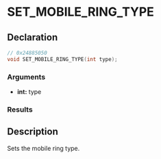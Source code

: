 # SET_MOBILE_RING_TYPE

## Declaration
```cpp
// 0x24885050
void SET_MOBILE_RING_TYPE(int type);
```

### Arguments
- **int:** type

### Results

## Description
Sets the mobile ring type.
